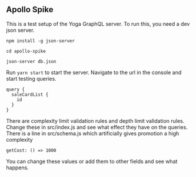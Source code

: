 ## Apollo Spike

This is a test setup of the Yoga GraphQL server. To run this, you need a dev json server.

```
npm install -g json-server

cd apollo-spike

json-server db.json
```

Run `yarn start` to start the server. Navigate to the url in the console and start testing queries.

```
query {
  saleCardList {
    id
  }
}
```

There are complexity limit validation rules and depth limit validation rules. Change these in src/index.js and see what effect they have on the queries.
There is a line in src/schema.js which artificially gives promotion a high complexity

`getCost: () => 1000`

You can change these values or add them to other fields and see what happens.
